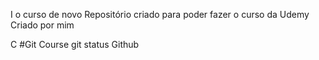 I o curso de novo
Repositório criado para poder fazer o curso da Udemy
Criado por mim 

C
#Git Course
git status
Github

